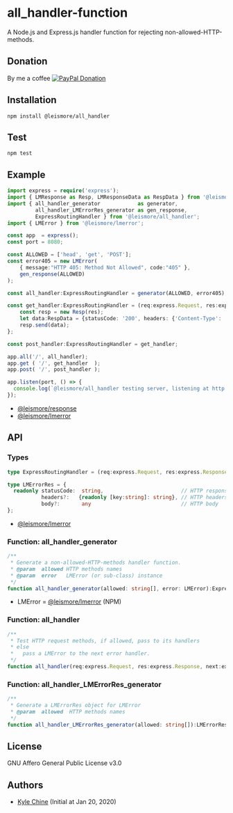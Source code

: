 # all_handler-function

A Node.js and Express.js handler function for rejecting non-allowed-HTTP-methods.

## Donation

By me a coffee [![PayPal Donation](https://www.paypalobjects.com/en_AU/i/btn/btn_donateCC_LG.gif)](https://www.paypal.com/cgi-bin/webscr?cmd=_donations&business=SPPJPYRY4D6WC&item_name=Give+people+an+option+to+support+my+open+source+software.&currency_code=AUD&source=url)

## Installation

`npm install @leismore/all_handler`

## Test

`npm test`

## Example

```typescript
import express = require('express');
import { LMResponse as Resp, LMResponseData as RespData } from '@leismore/response';
import { all_handler_generator            as generator,
         all_handler_LMErrorRes_generator as gen_response,
         ExpressRoutingHandler } from '@leismore/all_handler';
import { LMError } from '@leismore/lmerror';

const app  = express();
const port = 8080;

const ALLOWED = ['head', 'get', 'POST'];
const error405 = new LMError(
    { message:"HTTP 405: Method Not Allowed", code:"405" },
    gen_response(ALLOWED)
);

const all_handler:ExpressRoutingHandler = generator(ALLOWED, error405);

const get_handler:ExpressRoutingHandler = (req:express.Request, res:express.Response, next:express.NextFunction) => {
    const resp = new Resp(res);
    let data:RespData = {statusCode: '200', headers: {'Content-Type': 'application/json'}, body: {'result': 'OK'}};
    resp.send(data);
};

const post_handler:ExpressRoutingHandler = get_handler;

app.all('/', all_handler);
app.get ( '/', get_handler  );
app.post( '/', post_handler );

app.listen(port, () => {
  console.log(`@leismore/all_handler testing server, listening at http://localhost:${port}`);
});
```

* [@leismore/response](https://www.npmjs.com/package/@leismore/response)
* [@leismore/lmerror](https://www.npmjs.com/package/@leismore/lmerror)

## API

### Types

```typescript
type ExpressRoutingHandler = (req:express.Request, res:express.Response, next:express.NextFunction) => void;

type LMErrorRes = {
  readonly statusCode:  string,                         // HTTP response status code
           headers?:   {readonly [key:string]: string}, // HTTP headers
           body?:       any                             // HTTP body
};
```

* [@leismore/lmerror](https://www.npmjs.com/package/@leismore/lmerror)

### Function: all_handler_generator

```typescript
/**
 * Generate a non-allowed-HTTP-methods handler function.
 * @param  allowed HTTP methods names
 * @param  error   LMError (or sub-class) instance
 */
function all_handler_generator(allowed: string[], error: LMError):ExpressRoutingHandler
```

* LMError = [@leismore/lmerror](https://www.npmjs.com/package/@leismore/lmerror) (NPM)

### Function: all_handler

```typescript
/**
 * Test HTTP request methods, if allowed, pass to its handlers
 * else
 *   pass a LMError to the next error handler.
 */
function all_handler(req:express.Request, res:express.Response, next:express.NextFunction): void
```

### Function: all_handler_LMErrorRes_generator

```typescript
/**
 * Generate a LMErrorRes object for LMError
 * @param  allowed  HTTP methods names
 */
function all_handler_LMErrorRes_generator(allowed: string[]):LMErrorRes
```

## License

GNU Affero General Public License v3.0

## Authors

* [Kyle Chine](https://www.kylechine.name) (Initial at Jan 20, 2020)
